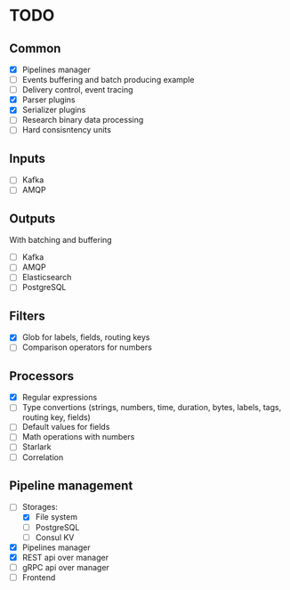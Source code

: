 # TODO
## Common
 - [x] Pipelines manager
 - [ ] Events buffering and batch producing example
 - [ ] Delivery control, event tracing
 - [x] Parser plugins
 - [x] Serializer plugins
 - [ ] Research binary data processing
 - [ ] Hard consisntency units

## Inputs
 - [ ] Kafka
 - [ ] AMQP

## Outputs
With batching and buffering
 - [ ] Kafka
 - [ ] AMQP
 - [ ] Elasticsearch
 - [ ] PostgreSQL

## Filters
 - [x] Glob for labels, fields, routing keys
 - [ ] Comparison operators for numbers

## Processors
 - [x] Regular expressions
 - [ ] Type convertions (strings, numbers, time, duration, bytes, labels, tags, routing key, fields)
 - [ ] Default values for fields
 - [ ] Math operations with numbers
 - [ ] Starlark
 - [ ] Correlation 

## Pipeline management
 - [ ] Storages:
   - [x] File system
   - [ ] PostgreSQL
   - [ ] Consul KV

 - [x] Pipelines manager
 - [x] REST api over manager
 - [ ] gRPC api over manager
 - [ ] Frontend
